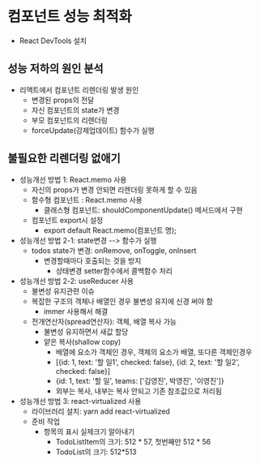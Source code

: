 # 컴포넌트 성능 최적화
* React DevTools 설치
 
## 성능 저하의 원인 분석
* 리액트에서 컴포넌트 리렌더링 발생 원인
  - 변경된 props의 전달
  - 자신 컴포넌트의 state가 변경
  - 부모 컴포넌트의 리렌더링
  - forceUpdate(강제업데이트) 함수가 실행

## 불필요한 리렌더링 없애기 
* 성능개선 방법 1: React.memo 사용
  - 자신의 props가 변경 안되면 리렌더링 못하게 할 수 있음
  - 함수형 컴포넌트 : React.memo 사용
    - 클래스형 컴포넌트: shouldComponentUpdate() 메서드에서 구현
  - 컴포넌트 export시 설정
    - export default React.memo(컴포넌트 명);
* 성능개선 방법 2-1: state변경 --> 함수가 실행
  - todos state가 변경: onRemove, onToggle, onInsert
    - 변경할때마다 호출되는 것을 방지
      - 상태변경 setter함수에서 콜백함수 처리
* 성능개선 방법 2-2: useReducer 사용
  - 불변성 유지관련 이슈
  - 복잡한 구조의 객체나 배열인 경우 불변성 유지에 신경 써야 함
    - immer 사용해서 해결
  - 전개연산자(spread연산자): 객체, 배열 복사 가능
    - 불변성 유지하면서 새값 할당
    - 얕은 복사(shallow copy)
      - 배열에 요소가 객체인 경우, 객체의 요소가 배열, 또다른 객체인경우
      - [{id: 1, text: '할 일1', checked: false}, {id: 2, text: '할 일2', checked: false}]
      - {id: 1, text: '할 일', teams: ['김영진', 박영진', '이영진']}
      - 외부는 복사, 내부는 복사 안되고 기존 참조값으로 처리됨
* 성능개선 방법 3: react-virtualized 사용
  - 라이브러리 설치: yarn add react-virtualized
  - 준비 작업
    - 항목의 표시 실제크기 알아내기
      - TodoListItem의 크기: 512 * 57, 첫번째만 512 * 56
      - TodoList의 크기: 512*513

